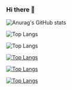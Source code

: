 ### Hi there 👋

<!--
**AlexPateraki/AlexPateraki** is a ✨ _special_ ✨ repository because its `README.md` (this file) appears on your GitHub profile.

Here are some ideas to get you started:

- 🔭 I’m currently working on ...
- 🌱 I’m currently learning ...
- 👯 I’m looking to collaborate on ...
- 🤔 I’m looking for help with ...
- 💬 Ask me about ...
- 📫 How to reach me: ...
- 😄 Pronouns: ...
- ⚡ Fun fact: ...
-->

![Anurag's GitHub stats](https://github-readme-stats.vercel.app/api?username=AlexPateraki&hide=contribs,prs)  

![Top Langs](https://github-readme-stats.vercel.app/api/top-langs/?username=AlexPateraki&langs_count=5&bg_color=00000000)

![Top Langs](https://github-readme-stats.vercel.app/api/top-langs/?username=AlexPateraki&layout=compact) 

[![Top Langs](https://github-readme-stats.vercel.app/api/top-langs/?username=AlexPateraki&layout=donut)](https://github.com/AlexPateraki/github-readme-stats)

[![Top Langs](https://github-readme-stats.vercel.app/api/top-langs/?username=AlexPateraki&layout=donut-vertical)](https://github.com/AlexPateraki/github-readme-stats)

[![Top Langs](https://github-readme-stats.vercel.app/api/top-langs/?username=AlexPateraki&layout=pie)](https://github.com/AlexPateraki/github-readme-stats)

